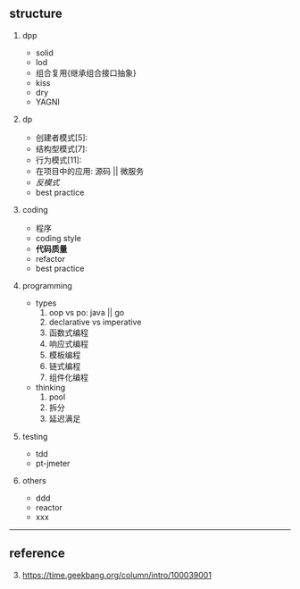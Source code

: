 ## structure

1. dpp

   - solid
   - lod
   - 组合复用{继承组合接口抽象}
   - kiss
   - dry
   - YAGNI

2. dp

   - 创建者模式[5]:
   - 结构型模式[7]:
   - 行为模式[11]:
   - 在项目中的应用: 源码 || 微服务
   - _反模式_
   - best practice

3. coding

   - 程序
   - coding style
   - **代码质量**
   - refactor
   - best practice

4. programming

   - types
     1. oop vs po: java || go
     2. declarative vs imperative
     3. 函数式编程
     4. 响应式编程
     5. 模板编程
     6. 链式编程
     7. 组件化编程
   - thinking
     1. pool
     2. 拆分
     3. 延迟满足

5. testing

   - tdd
   - pt-jmeter

6. others

   - ddd
   - reactor
   - xxx

---

## reference

3. https://time.geekbang.org/column/intro/100039001

